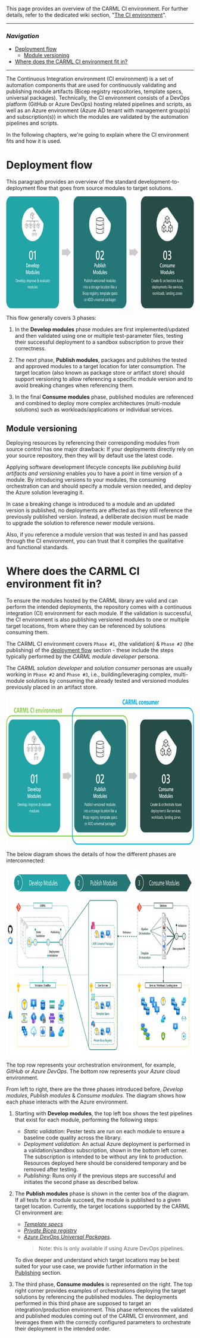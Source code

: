 This page provides an overview of the CARML CI environment. For further details, refer to the dedicated wiki section, "[The CI environment](./The%20CI%20environment)".

---

### _Navigation_

- [Deployment flow](#deployment-flow)
  - [Module versioning](#module-versioning)
- [Where does the CARML CI environment fit in?](#where-does-the-carml-ci-environment-fit-in)

---

The Continuous Integration environment (CI environment) is a set of automation components that are used for continuously validating and publishing module artifacts (Bicep registry repositories, template specs, universal packages). Technically, the CI environment consists of a DevOps platform (GitHub or Azure DevOps) hosting related pipelines and scripts, as well as an Azure environment (Azure AD tenant with management group(s) and subscription(s)) in which the modules are validated by the automation pipelines and scripts.

In the following chapters, we're going to explain where the CI environment fits and how it is used.

# Deployment flow

This paragraph provides an overview of the standard development-to-deployment flow that goes from source modules to target solutions.

<img src="./media/Context/Deployment_flow.png" alt="Deployment flow" height="300">

This flow generally covers 3 phases:

1. In the **Develop modules** phase modules are first implemented/updated and then validated using one or multiple test-parameter files, testing their successful deployment to a sandbox subscription to prove their correctness.

1. The next phase, **Publish modules**, packages and publishes the tested and approved modules to a target location for later consumption. The target location (also known as package store or artifact store) should support versioning to allow referencing a specific module version and to avoid breaking changes when referencing them.

1. In the final **Consume modules** phase, published modules are referenced and combined to deploy more complex architectures (multi-module solutions) such as workloads/applications or individual services.

## Module versioning

Deploying resources by referencing their corresponding modules from source control has one major drawback: If your deployments directly rely on your source repository, then they will by default use the latest code.

Applying software development lifecycle concepts like _publishing build artifacts and versioning_ enables you to have a point in time version of a module. By introducing versions to your modules, the consuming orchestration can and should specify a module version needed, and deploy the Azure solution leveraging it.

In case a breaking change is introduced to a module and an updated version is published, no deployments are affected as they still reference the previously published version. Instead, a deliberate decision must be made to upgrade the solution to reference newer module versions.

Also, if you reference a module version that was tested in and has passed through the CI environment, you can trust that it complies the qualitative and functional standards.

# Where does the CARML CI environment fit in?

To ensure the modules hosted by the CARML library are valid and can perform the intended deployments, the repository comes with a continuous integration (CI) environment for each module.
If the validation is successful, the CI environment is also publishing versioned modules to one or multiple target locations, from where they can be referenced by solutions consuming them.

The CARML CI environment covers `Phase #1`, (the validation) & `Phase #2` (the publishing) of the [deployment flow](#deployment-flow) section - these include the steps typically performed by the *CARML module developer* persona.

The *CARML solution developer* and *solution consumer* personas are usually working in `Phase #2` and `Phase #3`, i.e., building/leveraging complex, multi-module solutions by consuming the already tested and versioned modules previously placed in an artifact store.

<img src="./media/Context/Deployment_flow_users.png" alt="Deployment flow" height="400">

The below diagram shows the details of how the different phases are interconnected:

<img src="./media/Context/Deployment_flow_detail_white.png" alt="Complete deployment flow" height="500">

The top row represents your orchestration environment, for example, _GitHub_ or _Azure DevOps_. The bottom row represents your _Azure_ cloud environment.

From left to right, there are the three phases introduced before, _Develop modules_, _Publish modules_ & _Consume modules_. The diagram shows how each phase interacts with the Azure environment.

1. Starting with **Develop modules**, the top left box shows the test pipelines that exist for each module, performing the following steps:
   - _Static validation_: Pester tests are run on each module to ensure a baseline code quality across the library.
   - _Deployment validation_: An actual Azure deployment is performed in a validation/sandbox subscription, shown in the bottom left corner. The subscription is intended to be without any link to production. Resources deployed here should be considered temporary and be removed after testing.
   - _Publishing_: Runs only if the previous steps are successful and initiates the second phase as described below.

1. The **Publish modules** phase is shown in the center box of the diagram. If all tests for a module succeed, the module is published to a given target location. Currently, the target locations supported by the CARML CI environment are:
   - _[Template specs](https://docs.microsoft.com/en-us/azure/azure-resource-manager/templates/template-specs?tabs=azure-powershell)_
   - _[Private Bicep registry](https://docs.microsoft.com/en-gb/azure/azure-resource-manager/bicep/private-module-registry)_
   - _[Azure DevOps Universal Packages](https://docs.microsoft.com/en-us/azure/devops/artifacts/concepts/feeds?view=azure-devops)_.
     > Note: this is only available if using Azure DevOps pipelines.

   To dive deeper and understand which target locations may be best suited for your use case, we provide further information in the [Publishing](./The%20CI%20environment%20-%20Publishing#Considerations) section.

1. The third phase, **Consume modules** is represented on the right. The top right corner provides examples of orchestrations deploying the target solutions by referencing the published modules. The deployments performed in this third phase are supposed to target an integration/production environment. This phase references the validated and published modules coming out of the CARML CI environment, and leverages them with the correctly configured parameters to orchestrate their deployment in the intended order.
